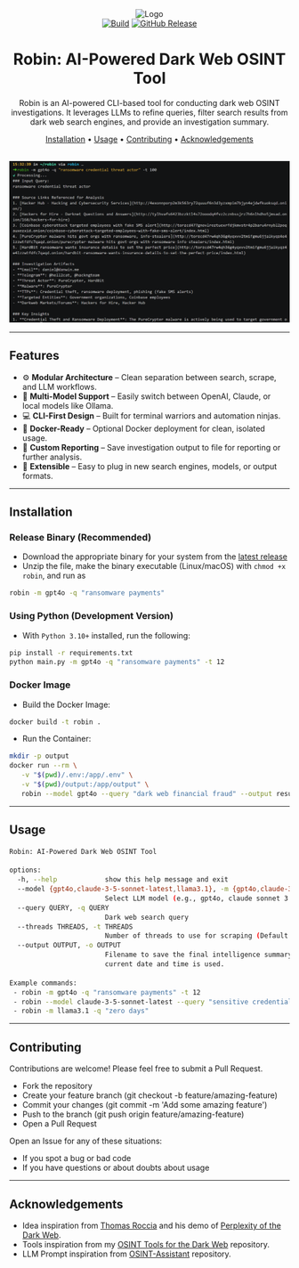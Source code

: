 <div align="center">
   <img src=".github/assets/logo.png" alt="Logo" width="300">
   <br><a href="https://github.com/apurvsinghgautam/robin/actions/workflows/binary.yml"><img alt="Build" src="https://github.com/apurvsinghgautam/robin/actions/workflows/binary.yml/badge.svg"></a> <a href="https://github.com/apurvsinghgautam/robin/releases"><img alt="GitHub Release" src="https://img.shields.io/github/v/release/apurvsinghgautam/robin"></a>
   <h1>Robin: AI-Powered Dark Web OSINT Tool</h1>

   <p>Robin is an AI-powered CLI-based tool for conducting dark web OSINT investigations. It leverages LLMs to refine queries, filter search results from dark web search engines, and provide an investigation summary.</p>
   <a href="#installation">Installation</a> &bull; <a href="#usage">Usage</a> &bull; <a href="#contributing">Contributing</a> &bull; <a href="#acknowledgements">Acknowledgements</a><br><br>
</div>

![Demo](.github/assets/screen.png)

---

## Features

- ⚙️ **Modular Architecture** – Clean separation between search, scrape, and LLM workflows.
- 🤖 **Multi-Model Support** – Easily switch between OpenAI, Claude, or local models like Ollama.
- 💻 **CLI-First Design** – Built for terminal warriors and automation ninjas.
- 🐳 **Docker-Ready** – Optional Docker deployment for clean, isolated usage.
- 📝 **Custom Reporting** – Save investigation output to file for reporting or further analysis.
- 🧩 **Extensible** – Easy to plug in new search engines, models, or output formats.

---

## Installation

### Release Binary (Recommended)

- Download the appropriate binary for your system from the [latest release](https://github.com/apurvsinghgautam/robin/releases/latest)
- Unzip the file, make the binary executable (Linux/macOS) with `chmod +x robin`, and run as

```bash
robin -m gpt4o -q "ransomware payments"
```

### Using Python (Development Version)

- With `Python 3.10+` installed, run the following:

```bash
pip install -r requirements.txt
python main.py -m gpt4o -q "ransomware payments" -t 12
```

### Docker Image

- Build the Docker Image:

```bash
docker build -t robin .
```

- Run the Container:

```bash
mkdir -p output
docker run --rm \
   -v "$(pwd)/.env:/app/.env" \
   -v "$(pwd)/output:/app/output" \
   robin --model gpt4o --query "dark web financial fraud" --output results
```

---

## Usage

```bash
Robin: AI-Powered Dark Web OSINT Tool

options:
  -h, --help            show this help message and exit
  --model {gpt4o,claude-3-5-sonnet-latest,llama3.1}, -m {gpt4o,claude-3-5-sonnet-latest,llama3.1}
                        Select LLM model (e.g., gpt4o, claude sonnet 3.5, ollama models)
  --query QUERY, -q QUERY
                        Dark web search query
  --threads THREADS, -t THREADS
                        Number of threads to use for scraping (Default: 5)
  --output OUTPUT, -o OUTPUT
                        Filename to save the final intelligence summary. If not provided, a filename based on the
                        current date and time is used.

Example commands:
 - robin -m gpt4o -q "ransomware payments" -t 12
 - robin --model claude-3-5-sonnet-latest --query "sensitive credentials exposure" --threads 8 --output filename
 - robin -m llama3.1 -q "zero days"
```

---

## Contributing

Contributions are welcome! Please feel free to submit a Pull Request.

- Fork the repository
- Create your feature branch (git checkout -b feature/amazing-feature)
- Commit your changes (git commit -m 'Add some amazing feature')
- Push to the branch (git push origin feature/amazing-feature)
- Open a Pull Request

Open an Issue for any of these situations:
- If you spot a bug or bad code
- If you have questions or about doubts about usage

---

## Acknowledgements

- Idea inspiration from [Thomas Roccia](https://x.com/fr0gger_) and his demo of [Perplexity of the Dark Web](https://x.com/fr0gger_/status/1908051083068645558).
- Tools inspiration from my [OSINT Tools for the Dark Web](https://github.com/apurvsinghgautam/dark-web-osint-tools) repository.
- LLM Prompt inspiration from [OSINT-Assistant](https://github.com/AXRoux/OSINT-Assistant) repository.
